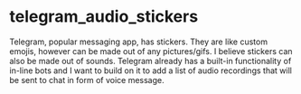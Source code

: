 # telegram_audio_stickers
Telegram, popular messaging app, has stickers. They are like custom emojis, however can be made out of any pictures/gifs. I believe stickers can also be made out of sounds. Telegram already has a built-in functionality of in-line bots and I want to build on it to add a list of audio recordings that will be sent to chat in form of voice message.

